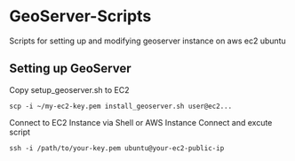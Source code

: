 # GeoServer-Scripts
Scripts for setting up and modifying geoserver instance on aws ec2 ubuntu


## Setting up GeoServer
Copy setup_geoserver.sh to EC2
```
scp -i ~/my-ec2-key.pem install_geoserver.sh user@ec2...
```
Connect to EC2 Instance via Shell or AWS Instance Connect and excute script
```
ssh -i /path/to/your-key.pem ubuntu@your-ec2-public-ip
```
